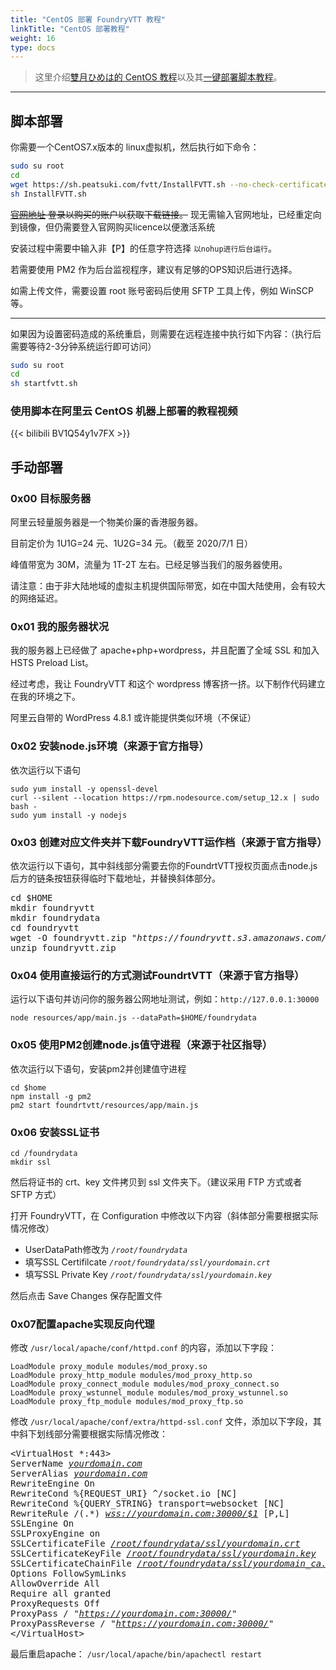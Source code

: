 ```yaml
---
title: "CentOS 部署 FoundryVTT 教程"
linkTitle: "CentOS 部署教程"
weight: 16
type: docs
---
```


> 这里介绍[雙月ひめは的 CentOS 教程](https://www.peatsuki.com/008.html)以及其[一键部署脚本教程](https://www.peatsuki.com/010.html)。

---

## 脚本部署

你需要一个CentOS7.x版本的 linux虚拟机，然后执行如下命令：

```bash
sudo su root
cd
wget https://sh.peatsuki.com/fvtt/InstallFVTT.sh --no-check-certificate
sh InstallFVTT.sh
```
~~[官网地址](https://foundryvtt.com/) 登录以购买的账户以获取下载链接。~~
现无需输入官网地址，已经重定向到镜像，但仍需要登入官网购买licence以便激活系统

安装过程中需要中输入非【P】的任意字符选择 `以nohup进行后台运行`。

若需要使用 PM2 作为后台监视程序，建议有足够的OPS知识后进行选择。

如需上传文件，需要设置 root 账号密码后使用 SFTP 工具上传，例如 WinSCP 等。

---
如果因为设置密码造成的系统重启，则需要在远程连接中执行如下内容：（执行后需要等待2-3分钟系统运行即可访问）
```bash
sudo su root
cd
sh startfvtt.sh
```

### 使用脚本在阿里云 CentOS 机器上部署的教程视频

{{< bilibili BV1Q54y1v7FX >}}

## 手动部署

### 0x00 目标服务器
阿里云轻量服务器是一个物美价廉的香港服务器。

目前定价为 1U1G=24 元、1U2G=34 元。（截至 2020/7/1 日）

峰值带宽为 30M，流量为 1T-2T 左右。已经足够当我们的服务器使用。

请注意：由于非大陆地域的虚拟主机提供国际带宽，如在中国大陆使用，会有较大的网络延迟。

### 0x01 我的服务器状况
我的服务器上已经做了 apache+php+wordpress，并且配置了全域 SSL 和加入 HSTS Preload List。

经过考虑，我让 FoundryVTT 和这个 wordpress 博客挤一挤。以下制作代码建立在我的环境之下。

阿里云自带的 WordPress 4.8.1 或许能提供类似环境（不保证）

### 0x02 安装node.js环境（来源于官方指导）
依次运行以下语句
```
sudo yum install -y openssl-devel
curl --silent --location https://rpm.nodesource.com/setup_12.x | sudo bash -
sudo yum install -y nodejs
```

### 0x03 创建对应文件夹并下载FoundryVTT运作档（来源于官方指导）
依次运行以下语句，其中斜线部分需要去你的FoundrtVTT授权页面点击node.js后方的链条按钮获得临时下载地址，并替换斜体部分。
<pre>
cd $HOME
mkdir foundryvtt
mkdir foundrydata
cd foundryvtt
wget -O foundryvtt.zip "<em>https://foundryvtt.s3.amazonaws.com/releases/0.6.4/foundryvtt-0.6.4.zip</em>"
unzip foundryvtt.zip
</pre>

### 0x04 使用直接运行的方式测试FoundrtVTT（来源于官方指导）
运行以下语句并访问你的服务器公网地址测试，例如：`http://127.0.0.1:30000`
```
node resources/app/main.js --dataPath=$HOME/foundrydata
```

### 0x05 使用PM2创建node.js值守进程（来源于社区指导）
依次运行以下语句，安装pm2并创建值守进程
```
cd $home
npm install -g pm2
pm2 start foundrtvtt/resources/app/main.js
```

### 0x06 安装SSL证书
```
cd /foundrydata
mkdir ssl
```
然后将证书的 crt、key 文件拷贝到 ssl 文件夹下。（建议采用 FTP 方式或者 SFTP 方式）

打开 FoundryVTT，在 Configuration 中修改以下内容（斜体部分需要根据实际情况修改）
- UserDataPath修改为 *`/root/foundrydata`*
- 填写SSL Certifilcate *`/root/foundrydata/ssl/yourdomain.crt`*
- 填写SSL Private Key *`/root/foundrydata/ssl/yourdomain.key`*

然后点击 Save Changes 保存配置文件

### 0x07配置apache实现反向代理
修改 `/usr/local/apache/conf/httpd.conf` 的内容，添加以下字段：
```
LoadModule proxy_module modules/mod_proxy.so
LoadModule proxy_http_module modules/mod_proxy_http.so
LoadModule proxy_connect_module modules/mod_proxy_connect.so
LoadModule proxy_wstunnel_module modules/mod_proxy_wstunnel.so
LoadModule proxy_ftp_module modules/mod_proxy_ftp.so
```
修改 `/usr/local/apache/conf/extra/httpd-ssl.conf` 文件，添加以下字段，其中斜下划线部分需要根据实际情况修改：
<pre>
&lt;VirtualHost *:443&gt;
ServerName <em><u>yourdomain.com</u></em>
ServerAlias <em><u>yourdomain.com</u></em>
RewriteEngine On
RewriteCond %{REQUEST_URI} ^/socket.io [NC]
RewriteCond %{QUERY_STRING} transport=websocket [NC]
RewriteRule /(.*) <em><u>wss://yourdomain.com:30000/$1</u></em> [P,L]
SSLEngine On
SSLProxyEngine on
SSLCertificateFile <em><u>/root/foundrydata/ssl/yourdomain.crt</u></em>
SSLCertificateKeyFile <em><u>/root/foundrydata/ssl/yourdomain.key</u></em>
SSLCertificateChainFile <em><u>/root/foundrydata/ssl/yourdomain_ca.crt</u></em>
Options FollowSymLinks
AllowOverride All
Require all granted
ProxyRequests Off
ProxyPass / "<em><u>https://yourdomain.com:30000/</u></em>"
ProxyPassReverse / "<em><u>https://yourdomain.com:30000/</u></em>"
&lt;/VirtualHost&gt;
</pre>

最后重启apache：
`/usr/local/apache/bin/apachectl restart`
